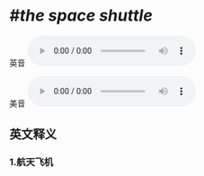 # ***\#the space shuttle*** 
英音
<audio src="./media/the space shuttle1_AAC.aac" controls="controls"></audio>

美音
<audio src="./media/the space shuttle2_AAC.aac" controls="controls"></audio>



  

英文释义
---
### 1.**航天飞机**  


